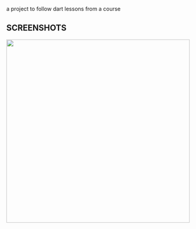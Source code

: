 a project to follow dart lessons from a course

## SCREENSHOTS
<img height="480px" src="https://udemy-certificate.s3.amazonaws.com/image/UC-7704280f-dd20-47ec-b478-317b483873a2.jpg?v=1684565430000">  
